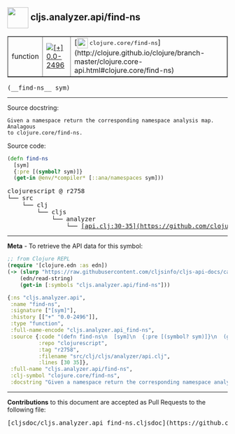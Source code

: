 ## <img width="48px" valign="middle" src="http://i.imgur.com/Hi20huC.png"> cljs.analyzer.api/find-ns

 <table border="1">
<tr>

<td>function</td>
<td><a href="https://github.com/cljsinfo/cljs-api-docs/tree/0.0-2496"><img valign="middle" alt="[+] 0.0-2496" src="https://img.shields.io/badge/+-0.0--2496-lightgrey.svg"></a> </td>
<td>
[<img height="24px" valign="middle" src="http://i.imgur.com/1GjPKvB.png"> <samp>clojure.core/find-ns</samp>](http://clojure.github.io/clojure/branch-master/clojure.core-api.html#clojure.core/find-ns)
</td>
</tr>
</table>

 <samp>
(__find-ns__ sym)<br>
</samp>

---




Source docstring:

```
Given a namespace return the corresponding namespace analysis map. Analagous
to clojure.core/find-ns.
```

Source code:

```clj
(defn find-ns
  [sym]
  {:pre [(symbol? sym)]}
  (get-in @env/*compiler* [::ana/namespaces sym]))
```

 <pre>
clojurescript @ r2758
└── src
    └── clj
        └── cljs
            └── analyzer
                └── <ins>[api.clj:30-35](https://github.com/clojure/clojurescript/blob/r2758/src/clj/cljs/analyzer/api.clj#L30-L35)</ins>
</pre>


---

__Meta__ - To retrieve the API data for this symbol:

```clj
;; from Clojure REPL
(require '[clojure.edn :as edn])
(-> (slurp "https://raw.githubusercontent.com/cljsinfo/cljs-api-docs/catalog/cljs-api.edn")
    (edn/read-string)
    (get-in [:symbols "cljs.analyzer.api/find-ns"]))
```

```clj
{:ns "cljs.analyzer.api",
 :name "find-ns",
 :signature ["[sym]"],
 :history [["+" "0.0-2496"]],
 :type "function",
 :full-name-encode "cljs.analyzer.api_find-ns",
 :source {:code "(defn find-ns\n  [sym]\n  {:pre [(symbol? sym)]}\n  (get-in @env/*compiler* [::ana/namespaces sym]))",
          :repo "clojurescript",
          :tag "r2758",
          :filename "src/clj/cljs/analyzer/api.clj",
          :lines [30 35]},
 :full-name "cljs.analyzer.api/find-ns",
 :clj-symbol "clojure.core/find-ns",
 :docstring "Given a namespace return the corresponding namespace analysis map. Analagous\nto clojure.core/find-ns."}

```

---

__Contributions__ to this document are accepted as Pull Requests to the following file:

 <pre>
[cljsdoc/cljs.analyzer.api_find-ns.cljsdoc](https://github.com/cljsinfo/cljs-api-docs/blob/master/cljsdoc/cljs.analyzer.api_find-ns.cljsdoc)
</pre>

